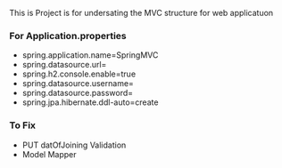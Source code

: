 This is Project is for undersating the MVC structure for web applicatuon 

### For Application.properties
- spring.application.name=SpringMVC
- spring.datasource.url=
- spring.h2.console.enable=true
- spring.datasource.username=
- spring.datasource.password=
- spring.jpa.hibernate.ddl-auto=create


### To Fix 

- PUT datOfJoining Validation
- Model Mapper
